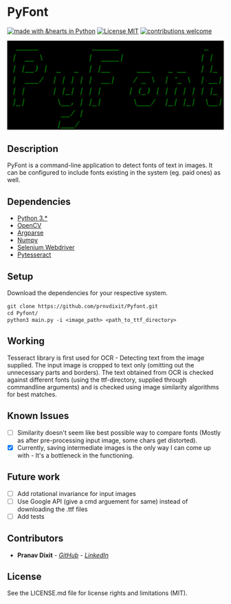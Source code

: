 # PyFont

[![made with &hearts in Python](https://img.shields.io/badge/made%20with%20%E2%9D%A4%20in-Python-red.svg)](http://shields.io/#your-badge)
[![License MIT](https://img.shields.io/badge/License-MIT-yellow.svg)](https://github.com/prnvdixit/Pyfont/blob/master/LICENSE)
[![contributions welcome](https://img.shields.io/badge/contributions-welcome-brightgreen.svg)](https://github.com/prnvdixit/Pyfont/fork)

![](PyFont.png)

## Description

PyFont is a command-line application to detect fonts of text in images. It can be configured to include fonts existing in the system (eg. paid ones) as well.

## Dependencies

- [Python 3.*](https://www.python.org/)
- [OpenCV](https://opencv.org/)
- [Argparse](https://pypi.org/project/argparse/)
- [Numpy](https://www.numpy.org/)
- [Selenium Webdriver](https://www.seleniumhq.org/download/)
- [Pytesseract](https://pypi.org/project/pytesseract/)

## Setup

Download the dependencies for your respective system.

```
git clone https://github.com/prnvdixit/Pyfont.git
cd Pyfont/
python3 main.py -i <image_path> <path_to_ttf_directory>
```

## Working

Tesseract library is first used for OCR - Detecting text from the image supplied. The input image is cropped to text only (omitting out the unnecessary parts and borders). The text obtained from OCR is checked against different fonts (using the ttf-directory, supplied through commandline arguments) and is checked using image similarity algorithms for best matches.

## Known Issues

- [ ] Similarity doesn't seem like best possible way to compare fonts (Mostly as after pre-processing input image, some chars get distorted).
- [x] Currently, saving intermediate images is the only way I can come up with - It's a bottleneck in the functioning.

## Future work

- [ ] Add rotational invariance for input images
- [ ] Use Google API (give a cmd arguement for same) instead of downloading the .ttf files
- [ ] Add tests

## Contributors

* **Pranav Dixit** - [*GitHub*](https://github.com/prnvdixit) - [*LinkedIn*](https://www.linkedin.com/in/prnvdixit/)

## License

See the LICENSE.md file for license rights and limitations (MIT).
